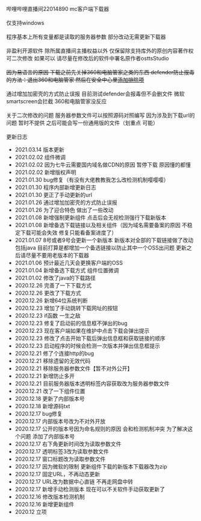 哔哩哔哩直播间22014890 mc客户端下载器<br><br>
仅支持windows<br><br>
程序基本上所有变量都是读取的服务器参数 部分改动无需更新下载器<br><br>
非盈利开源软件 除所属直播间主播权益以外 仅保留除支持库外的原创内容著作权 可二次修改 如果可以 请尽量在修改后的软件中署名原作者osttsStudio<br><br>
<s>因为易语言的原因 下载之前先关掉360和电脑管家之类的东西 defender防止报毒的方法：退出360和电脑管家 然后在安全中心里[添加排除项](https://jingyan.baidu.com/article/b87fe19e22f8435219356840.html)</s><br><br>
通过增加加密壳的方式防止误报 目前测试defender会报毒但不会删文件 微软smartscreen会拦截 360和电脑管家没反应<br><br>
关于二次修改的问题 服务器参数文件可以按照源码对照编写 因为涉及到下载url的问题 暂时不提供 之后可能会写一份通用版的文件（划重点 可能）<br><br>
更新日志

- 2021.03.14 版本更新 
- 2021.02.02 组件微调
- 2021.02.02 因为七牛云需要国内域名做CDN的原因 暂停下载 原因懂的都懂
- 2021.02.02 新增版权声明
- 2021.01.30 bug修复（有没有大佬教教我怎么改检测机制嘤嘤嘤）
- 2021.01.30 程序内部新增更新日志
- 2021.01.30 更正了手动更新的url
- 2021.01.26 通过增加加密壳的方式防止误报
- 2021.01.26 为了迎合特色 做出了一些改动
- 2021.01.08 新增强制更新组件 点击后会无视检测强行下载新版本
- 2021.01.08 新增备选下载链接以及相关组件（因为域名需要备案的原因 不稳定下载可能会失效 修复只能看备案进度了）
- 2021.01.07 8号或者9号会更新一个新版本 新版本对全部的下载链接做了改动 包括java 目前打算是都增加一个备选链接以防止其中一个OSS出问题 更新之后请尽量不要用老版本的下载器
- 2021.01.06 预计最近几天会更换客户端的OSS
- 2021.01.04 新增备选下载方式 组件位置微调
- 2021.01.02 修改了java的下载路径
- 2020.12.26 完善了一下下载方式
- 2020.12.26 更改了下载方式
- 2020.12.26 新增64位系统判断
- 2020.12.23 增加了手动跳转下载网址的按钮
- 2020.12.23 if函数 一生之敌
- 2020.12.23 修复了启动前的信息框不弹出的bug
- 2020.12.23 现在客户端如果在维护中点击下载会弹出提示
- 2020.12.23 修改了点击开始下载后弹出信息框和获取链接的顺序
- 2020.12.23 启动程序的时候会检测一次版本并弹出信息框提示
- 2020.12.21 修了个连接http的bug
- 2020.12.21 移除遗留的无效代码
- 2020.12.21 移除服务器参数文件【暂不对外公开】
- 2020.12.21 新增防止多开
- 2020.12.21 目前服务器版本透明标签内容获取改为服务器参数文件
- 2020.12.21 改了一下组件位置
- 2020.12.18 更新了内部版本号
- 2020.12.18 新增源码txt
- 2020.12.17 bug修复
- 2020.12.17 内部版本号改为不对外开放
- 2020.12.17 公开的版本号因为命名规则的原因 会和检测机制冲突 为了解决这个问题 添加了内部版本号
- 2020.12.17 右下角更新时间改为读取参数文件
- 2020.12.17 透明标签3改为读取参数文件
- 2020.12.17 窗口标题改为读取参数文件
- 2020.12.17 因为微软的限制 更新组件下载的新版本下载器改为zip
- 2020.12.17 固定URL，不再动态更新
- 2020.12.17 URL改为数据中心直链 不再走网盘中转
- 2020.12.17 新增手动检测版本 现在可以不关软件手动获取更新了
- 2020.12.16 修改版本检测机制
- 2020.12.16 新增更新组件
- 2020.12 立项
